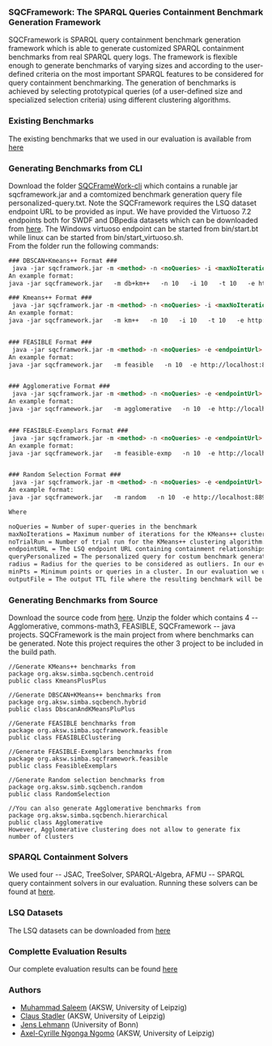 ### SQCFramework: The SPARQL Queries Containment Benchmark Generation Framework 
SQCFramework is SPARQL query containment benchmark generation framework which is able to generate customized SPARQL containment benchmarks from real SPARQL query logs. The framework is flexible enough to generate benchmarks of varying sizes and according to the user-defined criteria on the most important SPARQL features to be considered for query containment benchmarking. The generation of benchmarks is achieved by selecting prototypical queries (of a user-defined size and specialized selection criteria) using different clustering algorithms. 
### Existing Benchmarks
The existing benchmarks that we used in our evaluation is available from [here](https://github.com/AKSW/sqcframework/blob/master/SQCFrameWork-benchmarks.7z) 
### Generating Benchmarks from CLI
Download the folder [SQCFrameWork-cli](https://github.com/AKSW/sqcframework/tree/master/SQCFrameWork-cli) which contains a runable jar sqcframework.jar and a comtomized benchmark generation query file personalized-query.txt. Note the SQCFramework requires the LSQ dataset endpoint URL to be provided as input. We have provided the Virtuoso 7.2 endpoints both for SWDF and DBpedia datasets which can be downloaded from [here](http://hobbitdata.informatik.uni-leipzig.de/sqcframework-lsq-endpoints/). The Windows virtuoso endpoint can be started from bin/start.bt while linux can be started from bin/start_virtuoso.sh.  
From the folder run the following commands: 
```html
### DBSCAN+Kmeans++ Format ### 
 java -jar sqcframwork.jar -m <method> -n <noQueries> -i <maxNoIterations> -t <noTrialRun> -e <endpointUrl> -q <queryPersonalized> -r <radius> -p <minPts> -o <outputFile>
An example format: 
java -jar sqcframework.jar   -m db+km++   -n 10   -i 10   -t 10   -e http://localhost:8890/sparql   -q ../SQCFramework/personalized-query.txt   -r 1   -p 1   -o db+km++-10supqueries-benchmark.ttl

### Kmeans++ Format ### 
 java -jar sqcframwork.jar -m <method> -n <noQueries> -i <maxNoIterations> -t <noTrialRun> -e <endpointUrl> -q <queryPersonalized> -o <outputFile>
An example format: 
java -jar sqcframework.jar   -m km++   -n 10   -i 10   -t 10   -e http://localhost:8890/sparql   -q ../SQCFramework/personalized-query.txt   -o km++-10supqueries-benchmark.ttl


### FEASIBLE Format ### 
 java -jar sqcframwork.jar -m <method> -n <noQueries> -e <endpointUrl> -q <queryPersonalized> -o <outputFile>
An example format: 
java -jar sqcframework.jar   -m feasible   -n 10  -e http://localhost:8890/sparql   -q ../SQCFramework/personalized-query.txt   -o feasible-10supqueries-benchmark.ttl


### Agglomerative Format ### 
 java -jar sqcframwork.jar -m <method> -n <noQueries> -e <endpointUrl> -q <queryPersonalized> -o <outputFile>
An example format: 
java -jar sqcframework.jar   -m agglomerative   -n 10  -e http://localhost:8890/sparql   -q ../SQCFramework/personalized-query.txt   -o agglomerative-10supqueries-benchmark.ttl


### FEASIBLE-Exemplars Format ### 
 java -jar sqcframwork.jar -m <method> -n <noQueries> -e <endpointUrl> -q <queryPersonalized> -o <outputFile>
An example format: 
java -jar sqcframework.jar   -m feasible-exmp   -n 10  -e http://localhost:8890/sparql   -q ../SQCFramework/personalized-query.txt   -o feasible-exmp-10supqueries-benchmark.ttl


### Random Selection Format ### 
 java -jar sqcframwork.jar -m <method> -n <noQueries> -e <endpointUrl> -q <queryPersonalized> -o <outputFile>
An example format: 
java -jar sqcframework.jar   -m random   -n 10  -e http://localhost:8890/sparql   -q ../SQCFramework/personalized-query.txt   -o random-10supqueries-benchmark.ttl

Where

noQueries = Number of super-queries in the benchmark
maxNoIterations = Maximum number of iterations for the KMeans++ clustering algorithm. In our evaluation we used maxNoIterations = 10. 
noTrialRun = Number of trial run for the KMeans++ clustering algorithm. In our evaluation we used noTrialRun = 10.
endpointURL = The LSQ endpoint URL containing containment relationships as well
queryPersonalized = The personalized query for costum benchmark generation
radius = Radius for the queries to be considered as outliers. In our evaluation we used radius = 1
minPts = Minimum points or queries in a cluster. In our evaluation we used min. points = 1
outputFile = The output TTL file where the resulting benchmark will be printed

```
### Generating Benchmarks from Source 
Download the source code from [here](https://github.com/AKSW/sqcframework/blob/master/SQCFramework-src.7z). Unzip the folder which contains 4 -- Agglomerative, commons-math3, FEASIBLE, SQCFramework -- java projects. SQCFramework is the main project from where benchmarks can be generated. Note this project requires the other 3 project to be included in the build path. 
```
//Generate KMeans++ benchmarks from 
package org.aksw.simba.sqcbench.centroid
public class KmeansPlusPlus 

//Generate DBSCAN+KMeans++ benchmarks from 
package org.aksw.simba.sqcbench.hybrid
public class DbscanAndKMeansPluPlus 

//Generate FEASIBLE benchmarks from 
package org.aksw.simba.sqcframework.feasible
public class FEASIBLEClustering 

//Generate FEASIBLE-Exemplars benchmarks from 
package org.aksw.simba.sqcframework.feasible
public class FeasibleExemplars

//Generate Random selection benchmarks from 
package org.aksw.simb.sqcbench.random
public class RandomSelection

//You can also generate Agglomerative benchmarks from 
package org.aksw.simba.sqcbench.hierarchical
public class Agglomerative
However, Agglomerative clustering does not allow to generate fix number of clusters
```
### SPARQL Containment Solvers
We used four -- JSAC, TreeSolver, SPARQL-Algebra, AFMU -- SPARQL query containment solvers in our evaluation. Running these solvers can be found at [here](https://github.com/AKSW/jena-sparql-api/tree/master/benchmarking/sparqlqc-jena3). 
### LSQ Datasets
The LSQ datasets can be downloaded from [here](http://hobbitdata.informatik.uni-leipzig.de/lsq-dumps/)
### Complette Evaluation Results
Our complete evaluation results can be found [here](https://github.com/AKSW/sqcframework/blob/master/SQCFramework-Evaluation-Results.xlsx)
### Authors
  * [Muhammad Saleem](https://sites.google.com/site/saleemsweb/) (AKSW, University of Leipzig) 
  * [Claus Stadler](http://aksw.org/ClausStadler.html) (AKSW, University of Leipzig)
  * [Jens Lehmann](http://jens-lehmann.org/) (University of Bonn)
  * [Axel-Cyrille Ngonga Ngomo](http://aksw.org/AxelNgonga.html) (AKSW, University of Leipzig)
